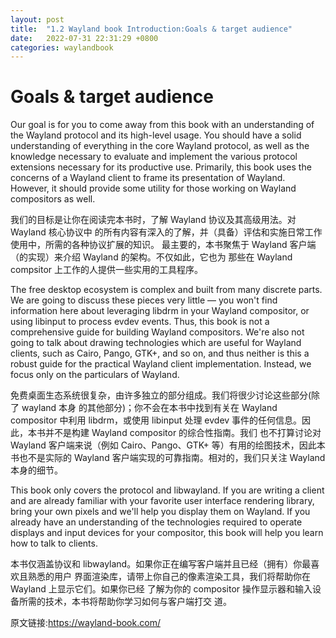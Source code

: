 ```yaml
---
layout: post
title:  "1.2 Wayland book Introduction:Goals & target audience"
date:   2022-07-31 22:31:29 +0800
categories: waylandbook
---
```

# Goals & target audience

Our goal is for you to come away from this book with an understanding of the
Wayland protocol and its high-level usage. You should have a solid understanding
of everything in the core Wayland protocol, as well as the knowledge necessary
to evaluate and implement the various protocol extensions necessary for its
productive use. Primarily, this book uses the concerns of a Wayland client to
frame its presentation of Wayland. However, it should provide some utility for
those working on Wayland compositors as well.

我们的目标是让你在阅读完本书时，了解 Wayland 协议及其高级用法。对 Wayland 核心协议中
的所有内容有深入的了解，并（具备）评估和实施日常工作使用中，所需的各种协议扩展的知识。
最主要的，本书聚焦于 Wayland 客户端（的实现）来介绍 Wayland 的架构。不仅如此，它也为
那些在 Wayland compsitor 上工作的人提供一些实用的工具程序。

The free desktop ecosystem is complex and built from many discrete parts. We are
going to discuss these pieces very little &mdash; you won't find information 
here about leveraging libdrm in your Wayland compositor, or using libinput to 
process evdev events. Thus, this book is not a comprehensive guide for building 
Wayland compositors. We're also not going to talk about drawing technologies 
which are useful for Wayland clients, such as Cairo, Pango, GTK+, and so on, and 
thus neither is this a robust guide for the practical Wayland client 
implementation. Instead, we focus only on the particulars of Wayland.

免费桌面生态系统很复杂，由许多独立的部分组成。我们将很少讨论这些部分(除了 wayland 本身
的其他部分)；你不会在本书中找到有关在 Wayland compositor 中利用 libdrm，或使用 libinput
处理 evdev 事件的任何信息。因此，本书并不是构建 Wayland compositor 的综合性指南。我们
也不打算讨论对 Wayland 客户端来说（例如 Cairo、Pango、GTK+ 等）有用的绘图技术，因此本
书也不是实际的 Wayland 客户端实现的可靠指南。相对的，我们只关注 Wayland 本身的细节。

This book only covers the protocol and libwayland. If you are writing a client
and are already familiar with your favorite user interface rendering library,
bring your own pixels and we'll help you display them on Wayland. If you already
have an understanding of the technologies required to operate displays and input
devices for your compositor, this book will help you learn how to talk to
clients.

本书仅涵盖协议和 libwayland。如果你正在编写客户端并且已经（拥有）你最喜欢且熟悉的用户
界面渲染库，请带上你自己的像素渲染工具，我们将帮助你在 Wayland 上显示它们。如果你已经
了解为你的 compositor 操作显示器和输入设备所需的技术，本书将帮助你学习如何与客户端打交
道。

原文链接:https://wayland-book.com/
